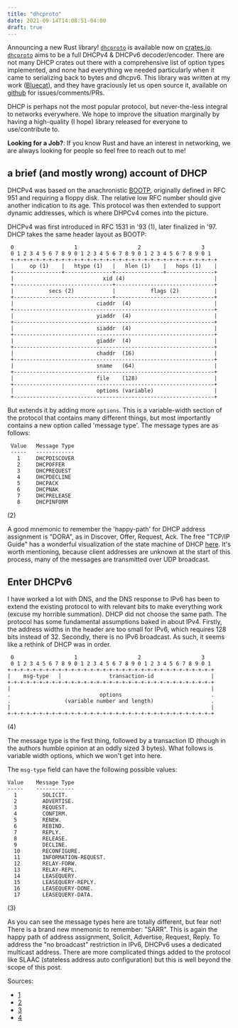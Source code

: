 ```yaml
---
title: "dhcproto"
date: 2021-09-14T14:08:51-04:00
draft: true
---
```


Announcing a new Rust library! [`dhcproto`](https://crates.io/crates/dhcproto) is available now on [crates.io](https://crates.io/crates/dhcproto). [`dhcproto`](https://crates.io/crates/dhcproto) aims to be a full DHCPv4 & DHCPv6 decoder/encoder. There are not many DHCP crates out there with a comprehensive list of option types implemented, and none had everything we needed particularly when it came to serializing back to bytes and dhcpv6. This library was written at my work ([Bluecat](https://bluecatnetworks.com/)), and they have graciously let us open source it, available on [github](https://github.com/bluecatengineering/dhcproto) for issues/comments/PRs.

DHCP is perhaps not the most popular protocol, but never-the-less integral to networks everywhere. We hope to improve the situation marginally by having a high-quality (I hope) library released for everyone to use/contribute to.

**Looking for a Job?**: If you know Rust and have an interest in networking, we are always looking for people so feel free to reach out to me!

## a brief (and mostly wrong) account of DHCP

DHCPv4 was based on the anachronistic [BOOTP](https://en.wikipedia.org/wiki/Bootstrap_Protocol), originally defined in RFC 951 and requiring a floppy disk. The relative low RFC number should give another indication to its age. This protocol was then extended to support dynamic addresses, which is where DHPCv4 comes into the picture.

DHCPv4 was first introduced in RFC 1531 in '93 (1), later finalized in '97. DHCP takes the same header layout as BOOTP:

```text
 0                   1                   2                   3
 0 1 2 3 4 5 6 7 8 9 0 1 2 3 4 5 6 7 8 9 0 1 2 3 4 5 6 7 8 9 0 1
 +-+-+-+-+-+-+-+-+-+-+-+-+-+-+-+-+-+-+-+-+-+-+-+-+-+-+-+-+-+-+-+-+
 |     op (1)    |   htype (1)   |   hlen (1)    |   hops (1)    |
 +---------------+---------------+---------------+---------------+
 |                            xid (4)                            |
 +-------------------------------+-------------------------------+
 |           secs (2)            |           flags (2)           |
 +-------------------------------+-------------------------------+
 |                          ciaddr  (4)                          |
 +---------------------------------------------------------------+
 |                          yiaddr  (4)                          |
 +---------------------------------------------------------------+
 |                          siaddr  (4)                          |
 +---------------------------------------------------------------+
 |                          giaddr  (4)                          |
 +---------------------------------------------------------------+
 |                          chaddr  (16)                         |
 +---------------------------------------------------------------+
 |                          sname   (64)                         |
 +---------------------------------------------------------------+
 |                          file    (128)                        |
 +---------------------------------------------------------------+
 |                          options (variable)                   |
 +---------------------------------------------------------------+
```

But extends it by adding more `options`. This is a variable-width section of the protocol that contains many different things, but most importantly contains a new option called 'message type'. The message types are as follows:

```text
 Value   Message Type
 -----   ------------
   1     DHCPDISCOVER
   2     DHCPOFFER
   3     DHCPREQUEST
   4     DHCPDECLINE
   5     DHCPACK
   6     DHCPNAK
   7     DHCPRELEASE
   8     DHCPINFORM
```

(2)

A good mnemonic to remember the 'happy-path' for DHCP address assignment is "DORA", as in Discover, Offer, Request, Ack. The free "TCP/IP Guide" has a wonderful visualization of the state machine of DHCP [here](http://www.tcpipguide.com/free/t_DHCPGeneralOperationandClientFiniteStateMachine.htm). It's worth mentioning, because client addresses are unknown at the start of this process, many of the messages are transmitted over UDP broadcast.

## Enter DHCPv6

I have worked a lot with DNS, and the DNS response to IPv6 has been to extend the existing protocol to with relevant bits to make everything work (excuse my horrible summation). DHCP did not choose the same path. The protocol has some fundamental assumptions baked in about IPv4. Firstly, the address widths in the header are too small for IPv6, which requires 128 bits instead of 32. Secondly, there is no IPv6 broadcast. As such, it seems like a rethink of DHCP was in order.

```text
 0                   1                   2                   3
 0 1 2 3 4 5 6 7 8 9 0 1 2 3 4 5 6 7 8 9 0 1 2 3 4 5 6 7 8 9 0 1
+-+-+-+-+-+-+-+-+-+-+-+-+-+-+-+-+-+-+-+-+-+-+-+-+-+-+-+-+-+-+-+-+
|    msg-type   |               transaction-id                  |
+-+-+-+-+-+-+-+-+-+-+-+-+-+-+-+-+-+-+-+-+-+-+-+-+-+-+-+-+-+-+-+-+
|                                                               |
.                            options                            .
.                 (variable number and length)                  .
|                                                               |
+-+-+-+-+-+-+-+-+-+-+-+-+-+-+-+-+-+-+-+-+-+-+-+-+-+-+-+-+-+-+-+-+
```

(4)

The message type is the first thing, followed by a transaction ID (though in the authors humble opinion at an oddly sized 3 bytes). What follows is variable width options, which we won't get into here.

The `msg-type` field can have the following possible values:

```text
Value    Message Type
-----    ------------
  1        SOLICIT.
  2        ADVERTISE.
  3        REQUEST.
  4        CONFIRM.
  5        RENEW.
  6        REBIND.
  7        REPLY.
  8        RELEASE.
  9        DECLINE.
  10       RECONFIGURE.
  11       INFORMATION-REQUEST.
  12       RELAY-FORW.
  13       RELAY-REPL.
  14       LEASEQUERY.
  15       LEASEQUERY-REPLY.
  16       LEASEQUERY-DONE.
  17       LEASEQUERY-DATA.
```

(3)

As you can see the message types here are totally different, but fear not! There is a brand new mnemonic to remember: "SARR". This is again the happy path of address assignment, Solicit, Advertise, Request, Reply. To address the "no broadcast" restriction in IPv6, DHCPv6 uses a dedicated multicast address. There are more complicated things added to the protocol like SLAAC (stateless address auto configuration) but this is well beyond the scope of this post.

Sources:

- [1](https://www.isc.org/dhcphistory/)
- [2](https://datatracker.ietf.org/doc/html/rfc2132#section-9.6)
- [3](http://www.networksorcery.com/enp/protocol/dhcpv6.htm)
- [4](https://datatracker.ietf.org/doc/html/rfc8415#section-8)
